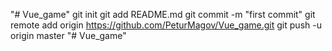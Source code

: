 "# Vue_game"  git init git add README.md git commit -m "first commit" git remote add origin https://github.com/PeturMagov/Vue_game.git git push -u origin master
"# Vue_game" 
